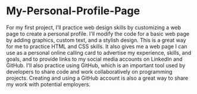 # My-Personal-Profile-Page
 For my first project, I’ll practice web design skills by customizing a web page to create a personal profile. I'll modify the code for a basic web page by adding graphics, custom text, and a stylish design. This is a great way for me to practice HTML and CSS skills. It also gives me a web page I can use as a personal online calling card to advertise my experience, skills, and goals, and to provide links to my social media accounts on LinkedIn and GitHub. I'll also practice using GitHub, which is an important tool used by developers to share code and work collaboratively on programming projects. Creating and using a GitHub account is also a great way to share my work with potential employers.
